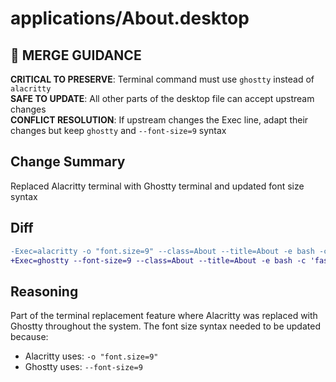 # applications/About.desktop

## 🚨 MERGE GUIDANCE
**CRITICAL TO PRESERVE**: Terminal command must use `ghostty` instead of `alacritty`  
**SAFE TO UPDATE**: All other parts of the desktop file can accept upstream changes  
**CONFLICT RESOLUTION**: If upstream changes the Exec line, adapt their changes but keep `ghostty` and `--font-size=9` syntax

## Change Summary
Replaced Alacritty terminal with Ghostty terminal and updated font size syntax

## Diff
```diff
-Exec=alacritty -o "font.size=9" --class=About --title=About -e bash -c 'fastfetch; read -n 1 -s'
+Exec=ghostty --font-size=9 --class=About --title=About -e bash -c 'fastfetch; read -n 1 -s'
```

## Reasoning
Part of the terminal replacement feature where Alacritty was replaced with Ghostty throughout the system. The font size syntax needed to be updated because:
- Alacritty uses: `-o "font.size=9"`  
- Ghostty uses: `--font-size=9`